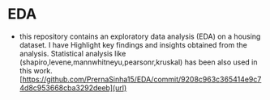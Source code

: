 # EDA
*  this repository contains an exploratory data analysis (EDA) on a housing dataset. I have Highlight key findings and insights obtained from the analysis. Statistical analysis like (shapiro,levene,mannwhitneyu,pearsonr,kruskal) has been also used in this work.[https://github.com/PrernaSinha15/EDA/commit/9208c963c365414e9c74d8c953668cba3292deeb](url)

